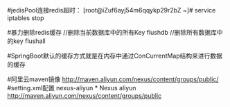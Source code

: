 #jedisPool连接redis超时：
	[root@iZuf6ayj54m6qqykp29r2bZ ~]# service iptables stop

#暴力删除redis缓存
	//删除当前数据库中的所有Key
	flushdb
	//删除所有数据库中的key
	flushall

#SpringBoot默认的缓存方式就是在内存中通过ConCurrentMap结构来进行数据的缓存

#阿里云maven镜像
	http://maven.aliyun.com/nexus/content/groups/public/
#setting.xml配置
	<mirrors>
		<mirror>
			<id>nexus-aliyun</id>
			<mirrorOf>*</mirrorOf>
			<name>Nexus aliyun</name>
			<url>http://maven.aliyun.com/nexus/content/groups/public</url>
			</mirror>
	</mirrors>
